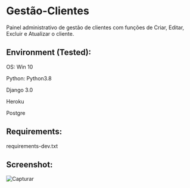 # Gestão-Clientes

Painel administrativo de gestão de clientes com funções de Criar, Editar, Excluir e Atualizar o cliente.


## Environment (Tested):

OS: Win 10

Python: Python3.8

Django 3.0

Heroku

Postgre

## Requirements:

requirements-dev.txt


## Screenshot:

![Capturar](https://user-images.githubusercontent.com/57634027/78187372-a9960200-7444-11ea-87f1-30f074fec875.JPG)


